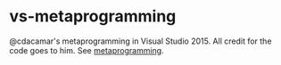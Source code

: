 # vs-metaprogramming
@cdacamar's metaprogramming in Visual Studio 2015. All credit for the code goes to him. See [metaprogramming](https://github.com/cdacamar/metaprogramming).
